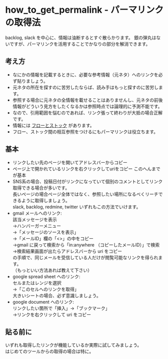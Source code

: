 # how_to_get_permalink - パーマリンクの取得法

backlog, slack を中心に、情報は油断するとすぐ散らかります。
銀の弾丸はないですが、パーマリンクを活用することでかなりの部分を解消できます。

## 考え方

* なにかの情報を記載するときに、必要な参考情報（元ネタ）へのリンクを必ず貼りましょう。
* 元ネタの所在を探すのに苦労したならば、読み手はもっと探すのに苦労します。
* 参照する場合に元ネタの全情報を載せることはありませんし、元ネタの前後情報がどういう見方をしたくなるかは参照時点では論理的に予測不能です。
* なので、引用範囲を悩むのであれば、リンク張って終わりが大抵の場合正解です。
* 情報には [フローとストック](https://ja.wikipedia.org/wiki/%E3%83%95%E3%83%AD%E3%83%BC%E3%81%A8%E3%82%B9%E3%83%88%E3%83%83%E3%82%AF) があります。
* フロー、ストック間の相互参照をつけるにもパーマリンクは役立ちます。

## 基本

* リンクしたい先のページを開いてアドレスバーからコピー
* ページ上で開かれているリンクを右クリックしてuriをコピー このへんまでが基本
* SNS系の場合、投稿日付がリンクになっていて個別のコメントとしてリンク取得できる場合が多いです。  
長いページの場合ページ全体ではなく、参照したい場所になるべくリーチできるように取得しましょう。  
slack, backlog, redmine, twitter いずれもこの方法でいけます。
* gmail メールへのリンク:   
該当メッセージを表示  
→ハンバーガーメニュー  
→「メッセージのソースを表示」  
→「メールID」欄の「<>」の中をコピー  
→gmail に戻って検索から「in:anywhere （コピーしたメールID）」で検索  
→検索結果画面が出たらアドレスバーから uri をコピー  
の手順で、同じメールを受信している人だけが閲覧可能なリンクを得られます。  
（もっといい方法あれば教えて下さい）
* google spread sheet へのリンク:  
セルまたはレンジを選択  
→「このセルへのリンクを取得」  
大きいシートの場合、必ず意識しましょう。
* google document へのリンク:  
リンクしたい箇所で「挿入」→「ブックマーク」  
→リンクを右クリックして uri をコピー

## 貼る前に

いずれも取得したリンクが機能しているか実際に試してみましょう。  
はじめてのツールからの取得の場合は特に。
